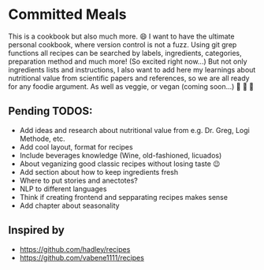 # Committed Meals
This is a cookbook but also much more. :smile: I want to have the ultimate personal cookbook, where version control is not a fuzz. Using git grep functions all recipes can be searched by labels, ingredients, categories, preparation method and much more! (So excited right now...) But not only ingredients lists and instructions, I also want to add here my learnings about nutritional value from scientific papers and references, so we are all ready for any foodie argument. As well as veggie, or vegan (coming soon...) :tomato: :broccoli: :lemon:

## Pending TODOS: 
* Add ideas and research about nutritional value from e.g. Dr. Greg, Logi Methode, etc.
* Add cool layout, format for recipes
* Include beverages knowledge (Wine, old-fashioned, licuados)
* About veganizing good classic recipes without losing taste :wink: 
* Add section about how to keep ingredients fresh
* Where to put stories and anectotes?
* NLP to different languages
* Think if creating frontend and sepparating recipes makes sense
* Add chapter about seasonality

## Inspired by 
* https://github.com/hadley/recipes
* https://github.com/vabene1111/recipes
